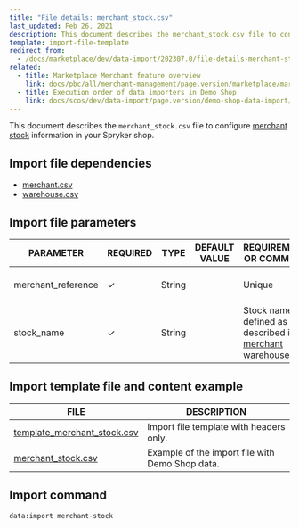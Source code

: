 ```yaml
---
title: "File details: merchant_stock.csv"
last_updated: Feb 26, 2021
description: This document describes the merchant_stock.csv file to configure merchant stock information in your Spryker shop.
template: import-file-template
redirect_from:
  - /docs/marketplace/dev/data-import/202307.0/file-details-merchant-stock.csv.html
related:
  - title: Marketplace Merchant feature overview
    link: docs/pbc/all/merchant-management/page.version/marketplace/marketplace-merchant-feature-overview/marketplace-merchant-feature-overview.html
  - title: Execution order of data importers in Demo Shop
    link: docs/scos/dev/data-import/page.version/demo-shop-data-import/execution-order-of-data-importers-in-demo-shop.html
---
```


This document describes the `merchant_stock.csv` file to configure [merchant stock](/docs/pbc/all/warehouse-management-system/{{site.version}}/marketplace/install-features/install-the-marketplace-inventory-management-feature.html#marketplace-warehouse-management) information in your Spryker shop.


## Import file dependencies

- [merchant.csv](/docs/pbc/all/merchant-management/{{site.version}}/marketplace/import-data/file-details-merchant.csv.html)
- [warehouse.csv](/docs/pbc/all/warehouse-management-system/{{page.version}}/base-shop/import-and-export-data/file-details-warehouse.csv.html)

## Import file parameters


| PARAMETER    | REQUIRED | TYPE | DEFAULT VALUE | REQUIREMENTS OR COMMENTS  | DESCRIPTION      |
| ------------- | -------- | ------ | ------------- | --------------------------------- | ----------------- |
| merchant_reference | &check;             | String   |                   | Unique                                                       | Identifier of the merchant in the system. |
| stock_name         | &check;             | String   |                   | Stock name is defined as described in [merchant warehouse](/docs/pbc/all/warehouse-management-system/{{site.version}}/marketplace/install-features/install-the-marketplace-inventory-management-feature.html#marketplace-warehouse-management). | Name of the stock.                        |


## Import template file and content example

| FILE  | DESCRIPTION    |
| --------------------- | --------------------- |
| [template_merchant_stock.csv](https://spryker.s3.eu-central-1.amazonaws.com/docs/Developer+Guide/Back-End/Data+Manipulation/Data+Ingestion/Data+Import/Data+Import+Categories/Marketplace+setup/template_merchant_stock.csv) | Import file template with headers only.         |
| [merchant_stock.csv](https://spryker.s3.eu-central-1.amazonaws.com/docs/Developer+Guide/Back-End/Data+Manipulation/Data+Ingestion/Data+Import/Data+Import+Categories/Marketplace+setup/merchant_stock.csv) | Example of the import file with Demo Shop data. |

## Import command

```bash
data:import merchant-stock
```
